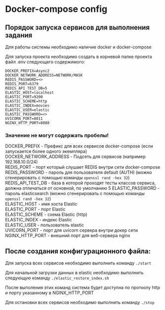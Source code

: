 # Docker-compose config

## Порядок запуска сервисов для выполнения задания
Для работы системы необходимо наличие docker и docker-compose

Для запуска проекта необходимо создать в корневой папке проекта файл .env следующего содержимого:
```shell
DOCKER_PREFIX=Async2
DOCKER_NETWORK_ADDRESS=NETWORK/MASK
REDIS_PASSWORD=<>
REDIS_PORT=6379
REDIS_API_TEST_DB=5
ELASTIC_HOST=localhost
ELASTIC_PORT=9200
ELASTIC_SCHEME=http
ELASTIC_INDEX=movies
ELASTIC_USER=elastic
ELASTIC_PASSWORD=<>
UVICORN_PORT=8011
NGINX_HTTP_PORT=8088
```

### Значение не могут содержать пробелы!

DOCKER_PREFIX - Префикс для всех сервисов docker-compose (если запускается более одного экемпляра)  
DOCKER_NETWORK_ADDRESS - Подсеть для сервисов (например 192.168.10.0/24)  
REDIS_PORT - порт который слушает REDIS внутри сети docker-compose
REDIS_PASSWORD - пароль для пользователя default (AUTH) (можно сгенерировать с помощью команды ```openssl rand -hex 32```)  
REDIS_API_TEST_DB - база в которой проходят тесты классов сервиса, должна отличаться от основной, по умолчанию 5
ELASTIC_PASSWORD - пароль elasticsearch (можно сгенерировать с помощью команды ```openssl rand -hex 32```)  
ELASTIC_HOST - имя хоста Elastic  
ELASTIC_PORT - порт Elastic  
ELASTIC_SCHEME - схема Elastic (http)  
ELASTIC_INDEX - индекс Elastic  
ELASTIC_USER - пользователь elastic  
UVICORN_PORT - порт для uvicorn сервера внутри докер сети  
NGINX_HTTP_PORT - внешний порт для веб-сервера nginx  
  

## После создания конфигурационного файла:

Для запуска всех сервисов необходимо выполнить команду ```./start```

Для начальной загрузки данных в elastic необходимо выполнить следующую команду ```./elastic_restore_index.sh```

После выполения этих команд система будет доступна по протколу http и порту указанному в NGINX_HTTP_PORT  
  
Для остановки всех сервисов необходимо выполнить команду ```./stop```
